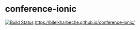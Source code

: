 # conference-ionic
[![Build Status](https://travis-ci.org/bilelkharbeche/conference-ionic.svg?branch=master)](https://travis-ci.org/bilelkharbeche/conference-ionic)
https://bilelkharbeche.github.io/conference-ionic/
